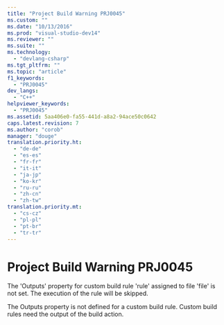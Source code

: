 ```yaml
---
title: "Project Build Warning PRJ0045"
ms.custom: ""
ms.date: "10/13/2016"
ms.prod: "visual-studio-dev14"
ms.reviewer: ""
ms.suite: ""
ms.technology: 
  - "devlang-csharp"
ms.tgt_pltfrm: ""
ms.topic: "article"
f1_keywords: 
  - "PRJ0045"
dev_langs: 
  - "C++"
helpviewer_keywords: 
  - "PRJ0045"
ms.assetid: 5aa406e0-fa55-441d-a8a2-94ace50c0642
caps.latest.revision: 7
ms.author: "corob"
manager: "douge"
translation.priority.ht: 
  - "de-de"
  - "es-es"
  - "fr-fr"
  - "it-it"
  - "ja-jp"
  - "ko-kr"
  - "ru-ru"
  - "zh-cn"
  - "zh-tw"
translation.priority.mt: 
  - "cs-cz"
  - "pl-pl"
  - "pt-br"
  - "tr-tr"
---
```

# Project Build Warning PRJ0045
The 'Outputs' property for custom build rule 'rule' assigned to file 'file' is not set. The execution of the rule will be skipped.  
  
 The Outputs property is not defined for a custom build rule. Custom build rules need the output of the build action.